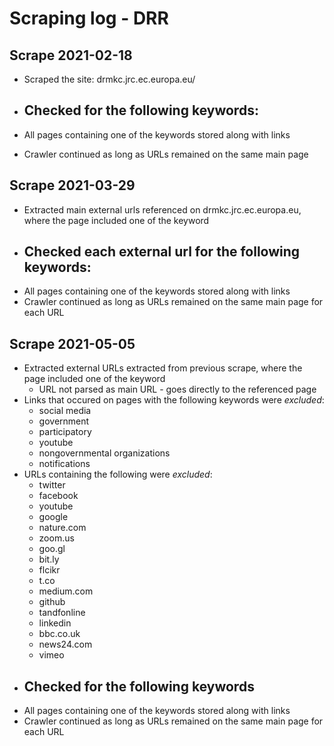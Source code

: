 # Scraping log - DRR



## Scrape 2021-02-18



- Scraped the site: drmkc.jrc.ec.europa.eu/
- Checked for the following keywords:
  - 

- All pages containing one of the keywords stored along with links
- Crawler continued as long as URLs remained on the same main page



## Scrape 2021-03-29



- Extracted main external urls referenced on drmkc.jrc.ec.europa.eu, where the page included one of the keyword
- Checked each external url for the following keywords:
  -  
- All pages containing one of the keywords stored along with links
- Crawler continued as long as URLs remained on the same main page for each URL



## Scrape 2021-05-05



- Extracted external URLs extracted from previous scrape, where the page included one of the keyword
  - URL not parsed as main URL - goes directly to the referenced page
- Links that occured on pages with the following keywords were *excluded*:
  - social media
  - government
  - participatory
  - youtube
  - nongovernmental organizations
  - notifications
- URLs containing the following were *excluded*:
  - twitter
  - facebook
  - youtube
  - google
  - nature.com
  - zoom.us
  - goo.gl
  - bit.ly
  - flcikr
  - t.co
  - medium.com
  - github
  - tandfonline
  - linkedin
  - bbc.co.uk
  - news24.com
  - vimeo
- Checked for the following keywords
  -  
- All pages containing one of the keywords stored along with links
- Crawler continued as long as URLs remained on the same main page for each URL

